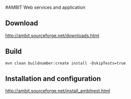 #AMBIT Web services and application

## Download

http://ambit.sourceforge.net/downloads.html

## Build

````
mvn clean buildnumber:create install -DskipTests=true
````

## Installation and configuration

http://ambit.sourceforge.net/install_ambitrest.html